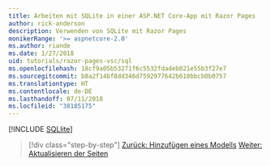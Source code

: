 ```yaml
---
title: Arbeiten mit SQLite in einer ASP.NET Core-App mit Razor Pages
author: rick-anderson
description: Verwenden von SQLite mit Razor Pages
monikerRange: '>= aspnetcore-2.0'
ms.author: riande
ms.date: 1/27/2018
uid: tutorials/razor-pages-vsc/sql
ms.openlocfilehash: 18cf9a05b53271f6c5532fdadeb021e55b3f27e7
ms.sourcegitcommit: b8a2f14bf8dd346d7592977642b610bbcb0b0757
ms.translationtype: HT
ms.contentlocale: de-DE
ms.lasthandoff: 07/11/2018
ms.locfileid: "38185175"
---
```

[!INCLUDE [SQLlite](../../includes/RP/sql.md)]

> [!div class="step-by-step"]
> [Zurück: Hinzufügen eines Modells](xref:tutorials/razor-pages-vsc/model)
> [Weiter: Aktualisieren der Seiten](xref:tutorials/razor-pages-vsc/da1)
